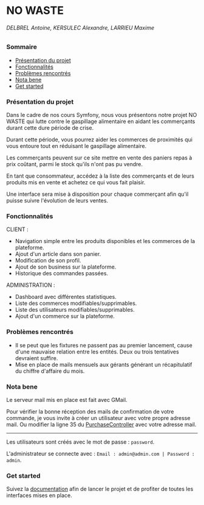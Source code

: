 # NO WASTE
###### DELBREL Antoine, KERSULEC Alexandre, LARRIEU Maxime

### Sommaire
+ [Présentation du projet](#présentation-du-projet)
+ [Fonctionnalités](#fonctionnalités)
+ [Problèmes rencontrés](#problèmes-rencontrés)
+ [Nota bene](#nota-bene)  
+ [Get started](#get-started)

### Présentation du projet
Dans le cadre de nos cours Symfony, nous vous présentons notre projet NO WASTE qui
lutte contre le gaspillage alimentaire en aidant les commerçants durant
cette dure période de crise.

Durant cette période, vous pourrez aider les commerces de proximités qui vous entoure tout en réduisant
le gaspillage alimentaire.

Les commerçants peuvent sur ce site mettre en vente des paniers repas à prix coûtant,
parmi le stock qu'ils n'ont pas pu vendre.

En tant que consommateur, accédez à la liste des commerçants et de leurs produits mis
en vente et achetez ce qui vous fait plaisir.

Une interface sera mise à disposition pour chaque commerçant afin qu'il puisse suivre
l'évolution de leurs ventes.

### Fonctionnalités
CLIENT :

+ Navigation simple entre les produits disponibles et les commerces de la plateforme.
+ Ajout d'un article dans son panier.
+ Modification de son profil.
+ Ajout de son business sur la plateforme.
+ Historique des commandes passées.

ADMINISTRATION :

+ Dashboard avec différentes statistiques.
+ Liste des commerces modifiables/supprimables.
+ Liste des utilisateurs modifiables/supprimables.
+ Ajout d'un commerce sur la plateforme.

### Problèmes rencontrés

+ Il se peut que les fixtures ne passent pas au premier lancement, cause d'une mauvaise relation entre les entités. Deux ou trois tentatives devraient suffire.
+ Mise en place de mails mensuels aux gérants générant un récapitulatif du chiffre d'affaire du mois.

### Nota bene
Le serveur mail mis en place est fait avec GMail.

Pour vérifier la bonne réception des mails de confirmation de votre commande, je vous invite à créer un utilisateur avec votre propre adresse mail.
Ou modifier la ligne 35 du [PurchaseController](/src/Controller/PurchaseController.php) avec votre adresse mail.

---

Les utilisateurs sont créés avec le mot de passe : `password`.

L'administrateur se connecte avec : `Email : admin@admin.com | Password : admin`.

### Get started
Suivez la [documentation](get_started.md) afin de lancer le projet et de profiter de toutes
les interfaces mises en place.